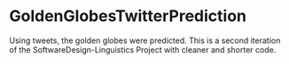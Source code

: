 # GoldenGlobesTwitterPrediction
Using tweets, the golden globes were predicted. This is a second iteration of the SoftwareDesign-Linguistics Project with cleaner and shorter code.
